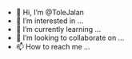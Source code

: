 - 👋 Hi, I’m @ToleJalan
- 👀 I’m interested in ...
- 🌱 I’m currently learning ...
- 💞️ I’m looking to collaborate on ...
- 📫 How to reach me ...

<!---
ToleJalan/ToleJalan is a ✨ special ✨ repository because its `README.md` (this file) appears on your GitHub profile.
You can click the Preview link to take a look at your changes.
--->
